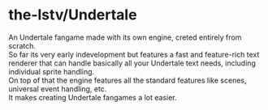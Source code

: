 # the-lstv/Undertale

An Undertale fangame made with its own engine, creted entirely from scratch.<br>
So far its very early indevelopment but features a fast and feature-rich text renderer that can handle basically all your Undertale text needs, including individual sprite handling.<br>
On top of that the engine features all the standard features like scenes, universal event handling, etc.<br>
It makes creating Undertale fangames a lot easier.
